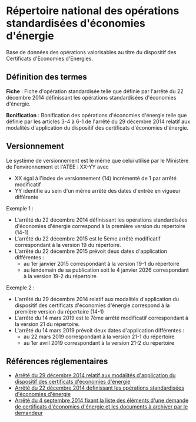 # Répertoire national des opérations standardisées d'économies d'énergie

Base de données des opérations valorisables au titre du dispositif des Certificats d'Economies d'Energies.

## Définition des termes

**Fiche** : Fiche d'opération standardisée telle que définie par l'arrêté du 22 décembre 2014 définissant les opérations standardisées d'économies d'énergie.

**Bonification** : Bonification des opérations d'économies d'énergie telle que définie par les articles 3-4 à 6-1 de l'arrêté du 29 décembre 2014 relatif aux modalités d'application du dispositif des certificats d'économies d'énergie.

## Versionnement

Le système de versionnement est le même que celui utilisé par le Ministère de l'environnement et l'ATEE : XX-YY avec

- XX égal à l'index de versionnement (14) incrémenté de 1 par arrêté modificatif
- YY identifie au sein d'un même arrêté des dates d'entrée en vigueur différente

Exemple 1 :

- L'arrêté du 22 décembre 2014 définissant les opérations standardisées d'économies d'énergie correspond à la première version du répertoire (14-1)
- L'arrêté du 22 décembre 2015 est le 5ème arrêté modificatif correspondant à la version 19 du répertoire.
- L'arrêté du 22 décembre 2015 prévoit deux dates d'application différentes :
  - au 1er janvier 2015 correspondant à la version 19-1 du répertoire
  - au lendemain de sa publication soit le 4 janvier 2026 correspondant à la version 19-2 du répertoire

Exemple 2 :

- L'arrêté du 29 décembre 2014 relatif aux modalités d'application du dispositif des certificats d'économies d'énergie correspond à la première version du répertoire (14-1)
- L'arrêté du 14 mars 2019 est le 7ème arrêté modificatif correspondant à la version 21 du répertoire.
- L'arrêté du 14 mars 2019 prévoit deux dates d'application différentes :
  - au 22 mars 2019 correspondant à la version 21-1 du répertoire
  - au 1er avril 2019 correspondant à la version 21-2 du répertoire

## Références réglementaires

- [Arrêté du 29 décembre 2014 relatif aux modalités d'application du dispositif des certificats d'économies d'énergie](https://www.legifrance.gouv.fr/loda/id/JORFTEXT000030001603/)
- [Arrêté du 22 décembre 2014 définissant les opérations standardisées d'économies d'énergie](https://www.legifrance.gouv.fr/loda/id/JORFTEXT000029953752/)
- [Arrêté du 4 septembre 2014 fixant la liste des éléments d'une demande de certificats d'économies d'énergie et les documents à archiver par le demandeur](https://www.legifrance.gouv.fr/loda/id/JORFTEXT000029460644/)
